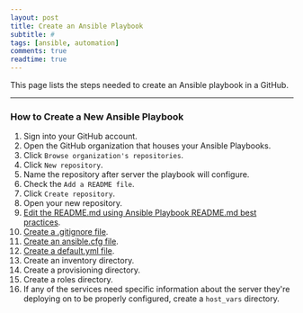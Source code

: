 ```yaml
---
layout: post
title: Create an Ansible Playbook
subtitle: #
tags: [ansible, automation]
comments: true
readtime: true
---
```


This page lists the steps needed to create an Ansible playbook in a GitHub.

---
### How to Create a New Ansible Playbook
1. Sign into your GitHub account.
2. Open the GitHub organization that houses your Ansible Playbooks.
3. Click `Browse organization's repositories`.
4. Click `New repository`.
5. Name the repository after server the playbook will configure.
6. Check the `Add a README file`.
7. Click `Create repository`.
8. Open your new repository.
9. [Edit the README.md using Ansible Playbook README.md best practices](/pages/ansible/procedures/create-an-ansible-playbook-readme-file).
10. [Create a .gitignore file](/pages/ansible/procedures/create-an-ansible-playbook-gitignore-file).
11. [Create an ansible.cfg file](/pages/ansible/procedures/create-an-ansible-cfg-file).
12. [Create a default.yml file](/pages/ansible/procedures/create-default-yml-file).
13. Create an inventory directory.
13. Create a provisioning directory.
14. Create a roles directory.
15. If any of the services need specific information about the server they're deploying on to be properly configured, create a `host_vars` directory.
